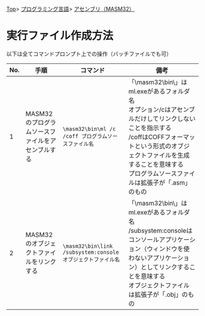 [Top](../../../index.md)\>
[プログラミング言語](../../pgl.md)\>
[アセンブリ（MASM32）](../language_0001.md)

# 実行ファイル作成方法

以下は全てコマンドプロンプト上での操作（バッチファイルでも可）

|No.|手順|コマンド|備考|
----|----|----|----
|1|MASM32のプログラムソースファイルをアセンブルする|```\masm32\bin\ml /c /coff プログラムソースファイル名```|「\masm32\bin\」はml.exeがあるフォルダ名<br>オプション/cはアセンブルだけしてリンクしないことを指示する<br>/coffはCOFFフォーマットという形式のオブジェクトファイルを生成することを意味する<br>プログラムソースファイルは拡張子が「.asm」のもの|
|2|MASM32のオブジェクトファイルをリンクする|```\masm32\bin\link /subsystem:console オブジェクトファイル名```|「\masm32\bin\」はml.exeがあるフォルダ名<br>/subsystem:consoleはコンソールアプリケーション（ウィンドウを使わないアプリケーション）としてリンクすることを意味する<br>オブジェクトファイルは拡張子が「.obj」のもの|